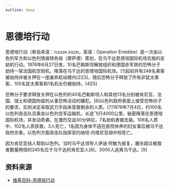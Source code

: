 ```yaml
---
outline: deep
---
```


# 恩德培行动

恩德培行动（希伯来语：מבצע אנטבה，英语：Operation Entebbe）是一次由以色列军方和以色列情报特务局（摩萨德）策划，在乌干达恩德培国际机场实施的反劫机行动。1976年6月27日夜，10名巴勒斯坦解放组织和德国赤军旅的恐怖分子劫持一架法国航空班机，降落在乌干达的恩德培国际机场。[1]起初共有248名乘客被劫持并被关押在一座废弃航站楼内[2][3]，随后恐怖分子释放了所有非犹太乘客，105名犹太乘客和1名机长仍被劫持。[4][5]

恐怖分子要求释放关押在以色列的40名巴勒斯坦人和其他13名分别被肯尼亚、法国、瑞士和德国拘留的从事恐怖活动的嫌犯。[6]以色列政府表面上接受恐怖份子的要求，实则决定采取武力手段来营救剩余的人质。[7]1976年7月4日，约100名以色列突击队员乘坐以色列空军运输机，长途飞行4000公里，秘密降落在恩德培国际机场，并发动奇袭。在激烈交战30分钟后，7名劫机者被击毙。106名人质中，102名人质获救，3人死亡，1名因为身体不适在医院休养的妇女事后被乌干达政府杀害。以色列方面突击队指挥官约纳坦·内塔尼亚胡中校死亡。

因为肯尼亚线人帮助以色列。当时乌干达领导人伊迪·阿敏为报复，屠杀超过被救者数量两倍的245名位于乌干达的肯尼亚人[8]，3000人逃离乌干达。[9]

## 资料来源
- [维基百科-恩德培行动](https://zh.wikipedia.org/wiki/%E6%81%A9%E5%BE%B7%E5%9F%B9%E8%A1%8C%E5%8A%A8)

